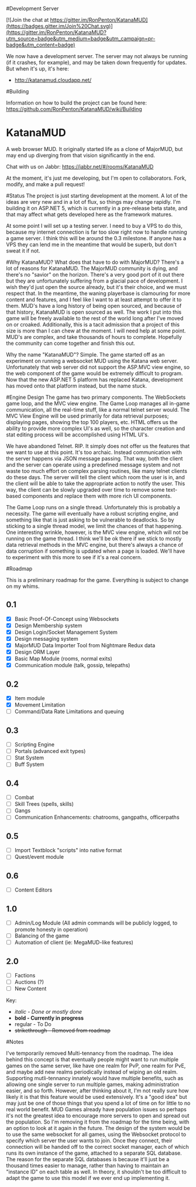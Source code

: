 #Development Server

[![Join the chat at https://gitter.im/RonPenton/KatanaMUD](https://badges.gitter.im/Join%20Chat.svg)](https://gitter.im/RonPenton/KatanaMUD?utm_source=badge&utm_medium=badge&utm_campaign=pr-badge&utm_content=badge)

We now have a development server. The server may not always be running (if it crashes, for example), and may be taken down frequently for updates. But when it's up, it's here: 

* http://katanamud.cloudapp.net/

#Building

Information on how to build the project can be found here: https://github.com/RonPenton/KatanaMUD/wiki/Building

# KatanaMUD
A web browser MUD. It originally started life as a clone of MajorMUD, but may end up diverging from that vision significantly in the end.

Chat with us on Jabbr: https://jabbr.net/#/rooms/KatanaMUD

At the moment, it's just me developing, but I'm open to collaborators. Fork, modify, and make a pull request!


#Status
The project is just starting development at the moment. A lot of the ideas are very new and in a lot of flux, so things may change rapidly. I'm building it on ASP.NET 5, which is currently in a pre-release beta state, and that may affect what gets developed here as the framework matures.

At some point I will set up a testing server. I need to buy a VPS to do this, because my internet connection is far too slow right now to handle running a game server. I think this will be around the 0.3 milestone. If anyone has a VPS they can lend me in the meantime that would be superb, but don't sweat it if not. 

#Why KatanaMUD? What does that have to do with MajorMUD?
There's a lot of reasons for KatanaMUD. The MajorMUD community is dying, and there's no "savior" on the horizon. There's a very good port of it out there but they are unfortunately suffering from a glacial pace of development. I wish they'd just open the source already, but it's their choice, and we must respect that. In the meantime, the waning playerbase is clamouring for more content and features, and I feel like I want to at least attempt to offer it to them. MUD's have a long history of being open sourced, and because of that history, KatanaMUD is open sourced as well. The work I put into this game will be freely available to the rest of the world long after I've moved on or croaked. Additionally, this is a tacit admission that a project of this size is more than I can chew at the moment. I will need help at some point. MUD's are complex, and take thousands of hours to complete. Hopefully the community can come together and finish this out.

Why the name "KatanaMUD"? Simple. The game started off as an experiment on running a websocket MUD using the Katana web server. Unfortunately that web server did not support the ASP.MVC view engine, so the web component of the game would be extremely difficult to program. Now that the new ASP.NET 5 platform has replaced Katana, development has moved onto that platform instead, but the name stuck. 

#Engine Design
The game has two primary components. The WebSockets game loop, and the MVC view engine. The Game Loop manages all in-game communication, all the real-time stuff, like a normal telnet server would. The MVC View Engine will be used primarily for data retrieval purposes; displaying pages, showing the top 100 players, etc. HTML offers us the ability to provide more complex UI's as well, so the character creation and stat editing process will be accomplished using HTML UI's. 

We have abandoned Telnet. RIP. It simply does not offer us the features that we want to use at this point. It's too archaic. Instead communication with the server happens via JSON message passing. That way, both the client and the server can operate using a predefined message system and not waste too much effort on complex parsing routines, like many telnet clients do these days. The server will tell the client which room the user is in, and the client will be able to take the appropriate action to notify the user. This way, the client can be slowly upgraded over time to remove some text-based components and replace them with more rich UI components.

The Game Loop runs on a single thread. Unfortunately this is probably a necessity. The game will eventually have a robust scripting engine, and something like that is just asking to be vulnerable to deadlocks. So by sticking to a single thread model, we limit the chances of that happening. One interesting wrinkle, however, is the MVC view engine, which will not be running on the game thread. I think we'll be ok there if we stick to mostly data retrieval methods in the MVC engine, but there's always a chance of data corruption if something is updated when a page is loaded. We'll have to experiment with this more to see if it's a real concern.

#Roadmap

This is a preliminary roadmap for the game. Everything is subject to change on my whims.

## 0.1
- [x] Basic Proof-Of-Concept using Websockets
- [x] Design Membership system
- [x] Design Login/Socket Management System
- [x] Design messaging system
- [x] MajorMUD Data Importer Tool from Nightmare Redux data
- [x] Design ORM Layer
- [x] Basic Map Module (rooms, normal exits)
- [x] Communication module (talk, gossip, telepaths)

## 0.2

- [x] Item module
- [x] Movement Limitation
- [ ] Command/Data Rate Limitations and queuing

## 0.3

- [ ] Scripting Engine
- [ ] Portals (advanced exit types)
- [ ] Stat System
- [ ] Buff System

## 0.4

- [ ] Combat
- [ ] Skill Trees (spells, skills)
- [ ] Gangs
- [ ] Communication Enhancements: chatrooms, gangpaths, officerpaths

## 0.5

- [ ] Import Textblock "scripts" into native format
- [ ] Quest/event module

## 0.6 

- [ ] Content Editors

## 1.0

- [ ] Admin/Log Module (All admin commands will be publicly logged, to promote honesty in operation)
- [ ] Balancing of the game
- [ ] Automation of client (ie: MegaMUD-like features)

## 2.0

- [ ] Factions 
- [ ] Auctions (?)
- [ ] New Content

Key: 
* *italic - Done or mostly done*
* **bold - Currently in progress**
* regular - To Do
* ~~strikethrough - Removed from roadmap~~

#Notes

I've temporarily removed Multi-tennancy from the roadmap. The idea behind this concept is that eventually people might want to run multiple games on the same server, like have one realm for PvP, one realm for PvE, and maybe add new realms periodically instead of wiping an old realm. Supporting mutli-tennancy innately would have multiple benefits, such as allowing one single server to run multiple games, making administration easier, and so forth. However, after thinking about it, I'm not really sure how likely it is that this feature would be used extensively. It's a "good idea" but may just be one of those things that you spend a lot of time on for little to no real world benefit. MUD Games already have population issues so perhaps it's not the greatest idea to encourage more servers to open and spread out the population. So I'm removing it from the roadmap for the time being, with an option to look at it again in the future. The design of the system would be to use the same websocket for all games, using the Websocket protocol to specify which server the user wants to join. Once they connect, their connection will be handed off to the correct socket manager, each of which runs its own instance of the game, attached to a separate SQL database. The reason for the separate SQL databases is because it'll just be a thousand times easier to manage, rather than having to maintain an "instance ID" on each table as well. In theory, it shouldn't be too difficult to adapt the game to use this model if we ever end up implementing it. 
